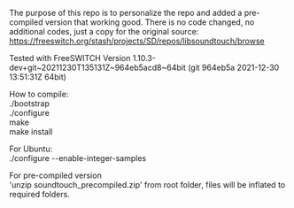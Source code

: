 The purpose of this repo is to personalize the repo and added a pre-compiled version that working good.
There is no code changed, no additional codes, just a copy for the original source:  
https://freeswitch.org/stash/projects/SD/repos/libsoundtouch/browse  

Tested with FreeSWITCH Version 1.10.3-dev+git~20211230T135131Z~964eb5acd8~64bit (git 964eb5a 2021-12-30 13:51:31Z 64bit)

How to compile:  
./bootstrap  
./configure  
make  
make install  
  
For Ubuntu:  
./configure --enable-integer-samples  

For pre-compiled version  
'unzip soundtouch_precompiled.zip' from root folder, files will be inflated to required folders.
